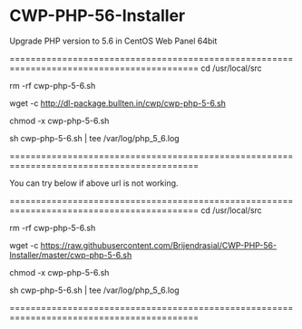 # CWP-PHP-56-Installer
Upgrade PHP version to 5.6 in CentOS Web Panel 64bit

==========================================================================================
cd /usr/local/src

rm -rf cwp-php-5-6.sh

wget -c http://dl-package.bullten.in/cwp/cwp-php-5-6.sh

chmod -x cwp-php-5-6.sh

sh cwp-php-5-6.sh | tee /var/log/php_5_6.log

==========================================================================================

You can try below if above url is not working.

==========================================================================================
cd /usr/local/src

rm -rf cwp-php-5-6.sh

wget -c https://raw.githubusercontent.com/Brijendrasial/CWP-PHP-56-Installer/master/cwp-php-5-6.sh

chmod -x cwp-php-5-6.sh

sh cwp-php-5-6.sh | tee /var/log/php_5_6.log

==========================================================================================
